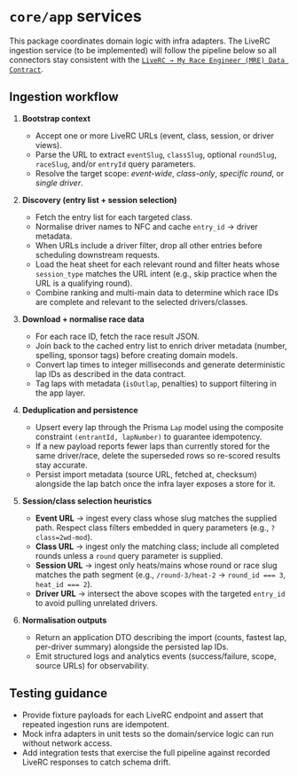 # `core/app` services

This package coordinates domain logic with infra adapters. The LiveRC ingestion
service (to be implemented) will follow the pipeline below so all connectors stay
consistent with the [`LiveRC → My Race Engineer (MRE) Data Contract`](../../../docs/integrations/liverc-data-model.md).

## Ingestion workflow

1. **Bootstrap context**
   - Accept one or more LiveRC URLs (event, class, session, or driver views).
   - Parse the URL to extract `eventSlug`, `classSlug`, optional `roundSlug`,
     `raceSlug`, and/or `entryId` query parameters.
   - Resolve the target scope: *event-wide*, *class-only*, *specific round*, or
     *single driver*.

2. **Discovery (entry list + session selection)**
   - Fetch the entry list for each targeted class.
   - Normalise driver names to NFC and cache `entry_id` → driver metadata.
   - When URLs include a driver filter, drop all other entries before
     scheduling downstream requests.
   - Load the heat sheet for each relevant round and filter heats whose
     `session_type` matches the URL intent (e.g., skip practice when the URL is a
     qualifying round).
   - Combine ranking and multi-main data to determine which race IDs are
     complete and relevant to the selected drivers/classes.

3. **Download + normalise race data**
   - For each race ID, fetch the race result JSON.
   - Join back to the cached entry list to enrich driver metadata (number,
     spelling, sponsor tags) before creating domain models.
   - Convert lap times to integer milliseconds and generate deterministic lap
     IDs as described in the data contract.
   - Tag laps with metadata (`isOutlap`, penalties) to support filtering in the
     app layer.

4. **Deduplication and persistence**
   - Upsert every lap through the Prisma `Lap` model using the composite
     constraint `(entrantId, lapNumber)` to guarantee idempotency.
   - If a new payload reports fewer laps than currently stored for the same
     driver/race, delete the superseded rows so re-scored results stay accurate.
   - Persist import metadata (source URL, fetched at, checksum) alongside the lap
     batch once the infra layer exposes a store for it.

5. **Session/class selection heuristics**
   - **Event URL** → ingest every class whose slug matches the supplied path.
     Respect class filters embedded in query parameters (e.g., `?class=2wd-mod`).
   - **Class URL** → ingest only the matching class; include all completed rounds
     unless a `round` query parameter is supplied.
   - **Session URL** → ingest only heats/mains whose round or race slug matches
     the path segment (e.g., `/round-3/heat-2` → `round_id === 3`, `heat_id === 2`).
   - **Driver URL** → intersect the above scopes with the targeted `entry_id` to
     avoid pulling unrelated drivers.

6. **Normalisation outputs**
   - Return an application DTO describing the import (counts, fastest lap,
     per-driver summary) alongside the persisted lap IDs.
   - Emit structured logs and analytics events (success/failure, scope, source
     URLs) for observability.

## Testing guidance

- Provide fixture payloads for each LiveRC endpoint and assert that repeated
  ingestion runs are idempotent.
- Mock infra adapters in unit tests so the domain/service logic can run without
  network access.
- Add integration tests that exercise the full pipeline against recorded LiveRC
  responses to catch schema drift.
